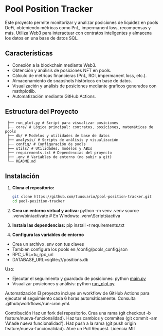# Pool Position Tracker

Este proyecto permite monitorizar y analizar posiciones de liquidez en pools DeFi, obteniendo métricas como PnL, impermanent loss, recompensas y más. Utiliza Web3 para interactuar con contratos inteligentes y almacena los datos en una base de datos SQL.

## Características

- Conexión a la blockchain mediante Web3.
- Obtención y análisis de posiciones NFT en pools.
- Cálculo de métricas financieras (PnL, ROI, impermanent loss, etc.).
- Almacenamiento de snapshots históricos en base de datos.
- Visualización y análisis de posiciones mediante graficos generados con mathplotlib.
- Automatización mediante GitHub Actions.

## Estructura del Proyecto
```` ├── main.py # Script principal: conecta, analiza y guarda posiciones 
 ├── run_plot.py # Script para visualizar posiciones 
 ├── core/ # Lógica principal: contratos, posiciones, matemáticas de pools 
 ├── db/ # Modelos y utilidades de base de datos 
 ├── analysis/ # Scripts de análisis y visualización 
 ├── config/ # Configuración de pools 
 ├── utils/ # Utilidades, modelos y ABIs 
 ├── requirements.txt # Dependencias del proyecto 
 ├── .env # Variables de entorno (no subir a git) 
 └── README.md
````
 
## Instalación

1. **Clona el repositorio:**
   ```sh
   git clone https://github.com/tuusuario/pool-position-tracker.git
   cd pool-position-tracker

2. **Crea un entorno virtual y activa:**
python -m venv .venv
source .venv/bin/activate  # En Windows: .venv\Scripts\activa

3. **Instala las dependencias:**
pip install -r requirements.txt

4. **Configura las variables de entorno**
- Crea un archivo .env con tus claves
- Tambien configura los pools en /config/pools_config.json
- RPC_URL=tu_rpc_url
- DATABASE_URL=sqlite:///positions.db

Uso:
- Ejecutar el seguimiento y guardado de posiciones: python [main.py](http://_vscodecontentref_/4)
- Visualizar posiciones y análisis: python [run_plot.py](http://_vscodecontentref_/5)

Automatización
El proyecto incluye un workflow de GitHub Actions para ejecutar el seguimiento cada 6 horas automáticamente. Consulta .github/workflows/run-cron.yml.

Contribución
Haz un fork del repositorio.
Crea una rama (git checkout -b feature/nueva-funcionalidad).
Haz tus cambios y commitea (git commit -am 'Añade nueva funcionalidad').
Haz push a la rama (git push origin feature/nueva-funcionalidad).
Abre un Pull Request.
Licencia
MIT
